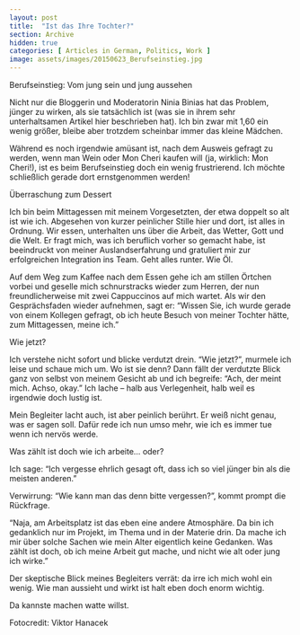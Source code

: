 ```yaml
---
layout: post
title:  "Ist das Ihre Tochter?"
section: Archive
hidden: true
categories: [ Articles in German, Politics, Work ]
image: assets/images/20150623_Berufseinstieg.jpg
---
```



Berufseinstieg: Vom jung sein und jung aussehen

Nicht nur die Bloggerin und Moderatorin Ninia Binias hat das Problem, jünger zu wirken, als sie tatsächlich ist (was sie in ihrem sehr unterhaltsamen Artikel hier beschrieben hat). Ich bin zwar mit 1,60 ein wenig größer, bleibe aber trotzdem scheinbar immer das kleine Mädchen.

Während es noch irgendwie amüsant ist, nach dem Ausweis gefragt zu werden, wenn man Wein oder Mon Cheri kaufen will (ja, wirklich: Mon Cheri!), ist es beim Berufseinstieg doch ein wenig frustrierend. Ich möchte schließlich gerade dort ernstgenommen werden!

Überraschung zum Dessert

Ich bin beim Mittagessen mit meinem Vorgesetzten, der etwa doppelt so alt ist wie ich. Abgesehen von kurzer peinlicher Stille hier und dort, ist alles in Ordnung. Wir essen, unterhalten uns über die Arbeit, das Wetter, Gott und die Welt. Er fragt mich, was ich beruflich vorher so gemacht habe, ist beeindruckt von meiner Auslandserfahrung und gratuliert mir zur erfolgreichen Integration ins Team. Geht alles runter. Wie Öl.

Auf dem Weg zum Kaffee nach dem Essen gehe ich am stillen Örtchen vorbei und geselle mich schnurstracks wieder zum Herren, der nun freundlicherweise mit zwei Cappuccinos auf mich wartet. Als wir den Gesprächsfaden wieder aufnehmen, sagt er: “Wissen Sie, ich wurde gerade von einem Kollegen gefragt, ob ich heute Besuch von meiner Tochter hätte, zum Mittagessen, meine ich.”

Wie jetzt?

Ich verstehe nicht sofort und blicke verdutzt drein. “Wie jetzt?”, murmele ich leise und schaue mich um. Wo ist sie denn? Dann fällt der verdutzte Blick ganz von selbst von meinem Gesicht ab und ich begreife: “Ach, der meint mich. Achso, okay.” Ich lache – halb aus Verlegenheit, halb weil es irgendwie doch lustig ist.

Mein Begleiter lacht auch, ist aber peinlich berührt. Er weiß nicht genau, was er sagen soll. Dafür rede ich nun umso mehr, wie ich es immer tue wenn ich nervös werde.

Was zählt ist doch wie ich arbeite… oder?

Ich sage: “Ich vergesse ehrlich gesagt oft, dass ich so viel jünger bin als die meisten anderen.”

Verwirrung: “Wie kann man das denn bitte vergessen?”, kommt prompt die Rückfrage.

“Naja, am Arbeitsplatz ist das eben eine andere Atmosphäre. Da bin ich gedanklich nur im Projekt, im Thema und in der Materie drin. Da mache ich mir über solche Sachen wie mein Alter eigentlich keine Gedanken. Was zählt ist doch, ob ich meine Arbeit gut mache, und nicht wie alt oder jung ich wirke.”

Der skeptische Blick meines Begleiters verrät: da irre ich mich wohl ein wenig. Wie man aussieht und wirkt ist halt eben doch enorm wichtig.

Da kannste machen watte willst.

Fotocredit: Viktor Hanacek



